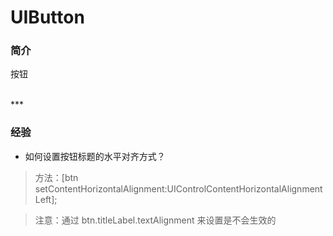 # UIButton

### 简介

按钮


<br>
***
<br>


### 经验

* 如何设置按钮标题的水平对齐方式？

> 方法：[btn setContentHorizontalAlignment:UIControlContentHorizontalAlignmentLeft];

> 注意：通过 btn.titleLabel.textAlignment 来设置是不会生效的
